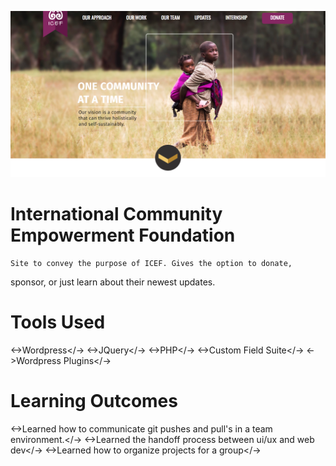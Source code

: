 ![alt tag](/themes/icef/images/jpegs/screenshot.png)

# International Community Empowerment Foundation

    Site to convey the purpose of ICEF. Gives the option to donate,
sponsor, or just learn about their newest updates.

# Tools Used

<->Wordpress</->
<->JQuery</->
<->PHP</->
<->Custom Field Suite</->
<->Wordpress Plugins</->

# Learning Outcomes

<->Learned how to communicate git pushes and pull's in a team environment.</->
<->Learned the handoff process between ui/ux and web dev</->
<->Learned how to organize projects for a group</->
